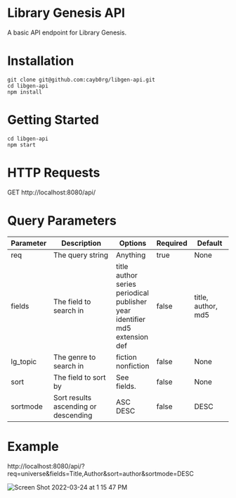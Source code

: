 # Library Genesis API

A basic API endpoint for Library Genesis.

# Installation

```
git clone git@github.com:cayb0rg/libgen-api.git
cd libgen-api
npm install
```

# Getting Started

```
cd libgen-api
npm start
```

# HTTP Requests

GET http://localhost:8080/api/

# Query Parameters

| Parameter  | Description | Options | Required | Default |
| ---------- | ----------- | ------- | -------- | ------- |
| req  | The query string  | Anything | true | None |
| fields  | The field to search in  | title<br/>author<br/>series<br/>periodical<br/>publisher<br/>year<br/>identifier<br/>md5<br/>extension<br/>def | false | title, author, md5 |
| lg_topic | The genre to search in | fiction<br/>nonfiction | false | None |
| sort | The field to sort by | See fields. | false | None |
| sortmode | Sort results ascending or descending | ASC<br/>DESC | false | DESC |

# Example
http://localhost:8080/api/?req=universe&fields=Title,Author&sort=author&sortmode=DESC

![Screen Shot 2022-03-24 at 1 15 47 PM](https://user-images.githubusercontent.com/46247315/159973149-9745e477-9925-456c-9124-f8d00151934c.png)

